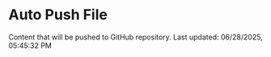 # Auto Push File

Content that will be pushed to GitHub repository.
Last updated: 06/28/2025, 05:45:32 PM